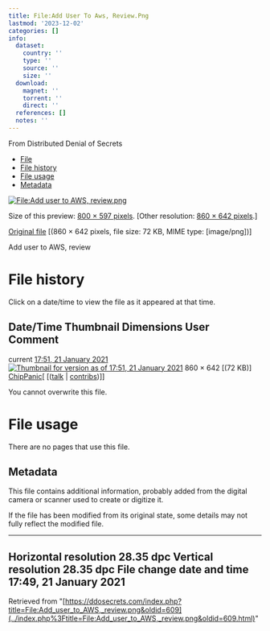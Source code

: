 ```yaml
---
title: File:Add User To Aws, Review.Png
lastmod: '2023-12-02'
categories: []
info:
  dataset:
    country: ''
    type: ''
    source: ''
    size: ''
  download:
    magnet: ''
    torrent: ''
    direct: ''
  references: []
  notes: ''
---
```




From Distributed Denial of Secrets

- [File](./File:Add_user_to_AWS,_review.png.html#file)
- [File history](./File:Add_user_to_AWS,_review.png.html#filehistory)
- [File usage](./File:Add_user_to_AWS,_review.png.html#filelinks)
- [Metadata](./File:Add_user_to_AWS,_review.png.html#metadata)

[![File:Add user to AWS,
review.png](../images/thumb/e/e4/Add_user_to_AWS,_review.png/800px-Add_user_to_AWS,_review.png%3F20210121175149)](../images/e/e4/Add_user_to_AWS,_review.png)

Size of this preview: [800 × 597
pixels](../images/thumb/e/e4/Add_user_to_AWS,_review.png/800px-Add_user_to_AWS,_review.png).
[Other resolution: [860 × 642
pixels](../images/e/e4/Add_user_to_AWS,_review.png).]

[Original
file](../images/e/e4/Add_user_to_AWS,_review.png "Add user to AWS, review.png")
‎[(860 × 642 pixels, file size: 72 KB, MIME type:
[image/png])]

Add user to AWS, review

# File history

Click on a date/time to view the file as it appeared at that time.

Date/Time Thumbnail Dimensions User Comment
---
current [17:51, 21 January 2021](../images/e/e4/Add_user_to_AWS,_review.png) [![Thumbnail for version as of 17:51, 21 January 2021](../images/thumb/e/e4/Add_user_to_AWS,_review.png/120px-Add_user_to_AWS,_review.png%3F20210121175149)](../images/e/e4/Add_user_to_AWS,_review.png) 860 × 642 [(72 KB)] [ChipPanic](../index.php%3Ftitle=User:ChipPanic&action=edit&redlink=1.html "User:ChipPanic (page does not exist)")[ [([talk](../index.php%3Ftitle=User_talk:ChipPanic&action=edit&redlink=1.html "User talk:ChipPanic (page does not exist)") | [contribs](./Special:Contributions/ChipPanic.html "Special:Contributions/ChipPanic"))]]

You cannot overwrite this file.

# File usage

There are no pages that use this file.

## Metadata

This file contains additional information, probably added from the
digital camera or scanner used to create or digitize it.

If the file has been modified from its original state, some details may
not fully reflect the modified file.

---
Horizontal resolution 28.35 dpc
Vertical resolution 28.35 dpc
File change date and time 17:49, 21 January 2021
---

Retrieved from
"[https://ddosecrets.com/index.php?title=File:Add_user_to_AWS,_review.png&oldid=609](../index.php%3Ftitle=File:Add_user_to_AWS,_review.png&oldid=609.html)"

